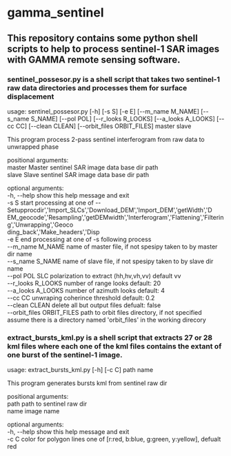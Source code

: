 # gamma_sentinel

## This repository contains some python shell scripts to help to process sentinel-1 SAR images with GAMMA remote sensing software.

### sentinel_possesor.py is a shell script that takes two sentinel-1 raw data directories and processes them for surface displacement 

usage: sentinel_possesor.py [-h] [-s S] [-e E] [--m_name M_NAME] [--s_name S_NAME] [--pol POL] [--r_looks R_LOOKS]
                            [--a_looks A_LOOKS] [--cc CC] [--clean CLEAN] [--orbit_files ORBIT_FILES]
                            master slave

This program process 2-pass sentinel interferogram from raw data to unwrapped phase

positional arguments:  
  master                Master sentinel SAR image data base dir path<br/>
  slave                 Slave sentinel SAR image data base dir path<br/>

optional arguments:  
  -h, --help            show this help message and exit<br/>
  -s S                  start processing at one of -- Setupprocdir','Import_SLCs','Download_DEM','Import_DEM','getWidth','D<br/>
                        EM_geocode','Resampling','getDEMwidth','Interferogram','Flattening','Filtering','Unwrapping','Geoco<br/>
                        ding_back','Make_headers','Disp<br/>
  -e E                  end processing at one of -s following process<br/>
  --m_name M_NAME       name of master file, if not spesipy taken to by master dir name<br/>
  --s_name S_NAME       name of slave file, if not spesipy taken to by slave dir name<br/>
  --pol POL             SLC polarization to extract (hh,hv,vh,vv) default vv<br/>
  --r_looks R_LOOKS     number of range looks default: 20<br/>
  --a_looks A_LOOKS     number of azimuth looks default: 4<br/>
  --cc CC               unwraping coherince threshold default: 0.2<br/>
  --clean CLEAN         delete all but output files defualt: false<br/>
  --orbit_files ORBIT_FILES
                        path to orbit files directory, if not specified assume there is a directory named 'orbit_files' in
                        the working direcory<br/>
                        
### extract_bursts_kml.py is a shell script that extracts 27 or 28 kml files where each one of the kml files contains the extant of one burst of the sentinel-1 image.
usage: extract_bursts_kml.py [-h] [-c C] path name<br/> 

This program generates bursts kml from sentinel raw dir<br/> 

positional arguments:<br/>
  path        path to sentinel raw dir<br/>
  name        image name<br/>

optional arguments:<br/>
  -h, --help  show this help message and exit<br/>
  -c C        color for polygon lines one of [r:red, b:blue, g:green, y:yellow], defualt red<br/>

